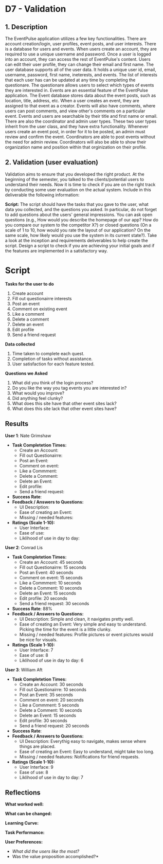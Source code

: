 # D7 - Validation
## 1. Description  
The EventPulse application utilizes a few key functionalities. There are account creation/login, user profiles, event posts, and user interests. There is a database for users and events. When users create an account, they are required to use a unique username and password. Once a user is logged into an account, they can access the rest of EventPulse's content. Users can edit their user profile, they can change their email and first name. The user database supports all of the user data. It holds a unique user id, email, username, password, first name, ineterests, and events. The list of interests that each user has can be updated at any time by completing the questionare. The questionare allows users to select which types of events they are interested in. Events are an essential feature of the EventPulse application. The Event database stores data about the event posts, such as location, title, address, etc. When a user creates an event, they are assigned to that event as a creator. Events will also have comments, where users can post comments, and view other's comments on a particular event. Events and users are searchable by their title and first name or email. There are also the coordinator and admin user types. These two user types inherit from the user class, and they have extra functionality. Whenever users create an event post, in order for it to be posted, an admin must review and confirm the event. Coordinators are able to post events without the need for admin review. Coordinators will also be able to show their organization name and position within that orginization on their profile.  

## 2. Validation (user evaluation)  
Validation aims to ensure that you developed the right product. At the beginning of the semester, you talked to the clients/potential users to understand their needs. Now it is time to check if you are on the right track by conducting some user evaluation on the actual system. Include in this deliverable the following information:

**Script:** The script should have the tasks that you gave to the user, what data you collected, and the questions you asked. In particular, do not forget to add questions about the users' general impressions. You can ask open questions (e.g., How would you describe the homepage of our app? How do you compare our system to the competitor X?) or closed questions (On a scale of 1 to 10, how would you rate the layout of our application? On the same scale, how likely would you use the system in its current state?). Take a look at the inception and requirements deliverables to help create the script. Design a script to check if you are achieving your initial goals and if the features are implemented in a satisfactory way. 

# Script

**Tasks for the user to do**  
1. Create account
2. Fill out questionairre interests
3. Post an event
4. Comment on existing event
5. Like a comment
6. Delete a comment
7. Delete an event
8. Edit profile
9. Send a friend request

**Data collected**  
1. Time taken to complete each quest.
2. Completion of tasks without assistance.
3. User satisfaction for each feature tested.

**Questions we Asked**  
1. What did you think of the login process?
2. Do you like the way you tag events you are interested in?
3. What would you improve?
4. Did anything feel clunky?
5. What does this site have that other event sites lack?
6. What does this site lack that other event sites have?

## Results

**User 1**: Nate Grimshaw
- **Task Completetion Times:**
  - Create an Account:
  - Fill out Questionairre:
  - Post an Event:
  - Comment on event:
  - Like a Commment:
  - Delete a Comment:
  - Delete an Event:
  - Edit profile:
  - Send a friend request:
- **Success Rate**: 
- **Feedback / Answers to Questions:**
  - UI Description:
  - Ease of creating an Event:
  - Missing / needed features:
- **Ratings (Scale 1-10):**
  - User Interface:
  - Ease of use:
  - Liklihood of use in day to day:
 
**User 2**: Conrad Lis
- **Task Completetion Times:**
  - Create an Account: 45 seconds
  - Fill out Questionairre: 15 seconds
  - Post an Event: 40 seconds
  - Comment on event: 15 seconds
  - Like a Commment: 10 seconds
  - Delete a Comment: 10 seconds
  - Delete an Event: 15 seconds
  - Edit profile: 20 seconds
  - Send a friend request: 30 seconds
- **Success Rate**: 88%
- **Feedback / Answers to Questions:**
  - UI Description: Simple and clean, it navigates pretty well.
  - Ease of creating an Event: Very simple and easy to understand. Picking the time for the event is a little clunky.
  - Missing / needed features: Profile pictures or event pictures would be nice for visuals.
- **Ratings (Scale 1-10):**
  - User Interface: 7
  - Ease of use: 8
  - Liklihood of use in day to day: 6
 
**User 3**: William Aft   
- **Task Completetion Times:**
  - Create an Account: 30 seconds  
  - Fill out Questionairre: 10 seconds  
  - Post an Event: 35 seconds  
  - Comment on event: 20 seconds
  - Like a Commment: 5 seconds
  - Delete a Comment: 10 seconds  
  - Delete an Event: 15 seconds  
  - Edit profile: 30 seconds   
  - Send a friend request: 20 seconds   
- **Success Rate**: 
- **Feedback / Answers to Questions:**
  - UI Description: Everythig easy to navigate, makes sense where things are placed.  
  - Ease of creating an Event: Easy to understand, might take too long.    
  - Missing / needed features: Notifications for friend requests.    
- **Ratings (Scale 1-10):**
  - User Interface: 9  
  - Ease of use: 8  
  - Liklihood of use in day to day: 7  

## Reflections 

**What worked well:**  

**What can be changed:**  

**Learning Curve:**  

**Task Performance:**  

**User Preferences:**
- *What did the users like the most?*
- Was the value proposition accomplished?*  

